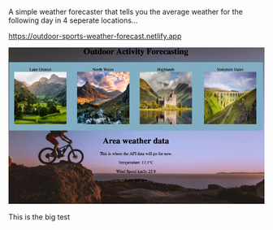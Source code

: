 A simple weather forecaster that tells you the average weather for the following day in 4 seperate locations...

https://outdoor-sports-weather-forecast.netlify.app

[<img src="./src/images/Project_Image.png" alt="project_image"/>](https://outdoor-sports-weather-forecast.netlify.app)

This is the big test
